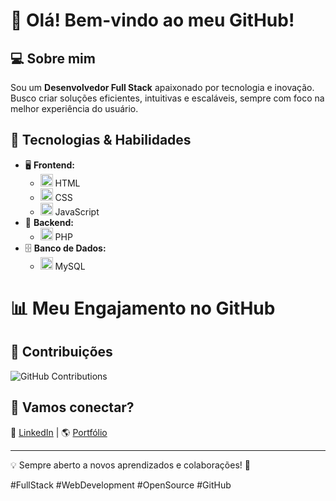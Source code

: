 # 👋 Olá! Bem-vindo ao meu GitHub!

## 💻 Sobre mim  
Sou um **Desenvolvedor Full Stack** apaixonado por tecnologia e inovação. Busco criar soluções eficientes, intuitivas e escaláveis, sempre com foco na melhor experiência do usuário.

## 🚀 Tecnologias & Habilidades  
- 🖥️ **Frontend:**  
  - <img src="https://img.icons8.com/color/48/000000/html-5.png" width="20"/> HTML  
  - <img src="https://img.icons8.com/color/48/000000/css3.png" width="20"/> CSS  
  - <img src="https://img.icons8.com/color/48/000000/javascript.png" width="20"/> JavaScript  
- 💾 **Backend:**  
  - <img src="https://img.icons8.com/ios-filled/50/000000/php.png" width="20"/> PHP  
- 🗄️ **Banco de Dados:**  
  - <img src="https://img.icons8.com/ios-filled/50/000000/mysql-logo.png" width="20"/> MySQL

# 📊 Meu Engajamento no GitHub

## 🚀 Contribuições

![GitHub Contributions](https://github-readme-stats.vercel.app/api?username=Jeferson7770&show_icons=true&count_private=true&hide=prs&hide_title=true&theme=radical)

## 📌 Vamos conectar?  
🔗 [LinkedIn](https://www.linkedin.com/in/jefersonmoreiradev/) | 🌎 [Portfólio](https://site-jm-studio.vercel.app) 

---
💡 Sempre aberto a novos aprendizados e colaborações! 🚀  

#FullStack #WebDevelopment #OpenSource #GitHub  
